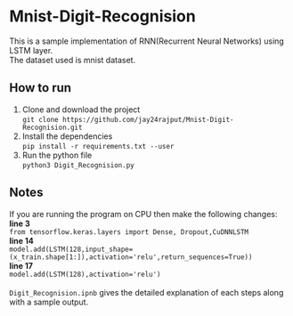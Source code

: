 # Mnist-Digit-Recognision<br>
This is a sample implementation of RNN(Recurrent Neural Networks) using LSTM layer.<br>
The dataset used is mnist dataset.<br>
## How to run
1. Clone and download the project<br>
```git clone https://github.com/jay24rajput/Mnist-Digit-Recognision.git``` <br>
2. Install the dependencies <br>
```pip install -r requirements.txt --user```
3. Run the python file <br>
```python3 Digit_Recognision.py``` 
## Notes
If you are running the program on CPU then make the following changes:<br>
**line 3**<br>
```from tensorflow.keras.layers import Dense, Dropout,CuDNNLSTM``` <br>
**line 14**<br>
```model.add(LSTM(128,input_shape=(x_train.shape[1:]),activation='relu',return_sequences=True))``` <br>
**line 17** <br>
```model.add(LSTM(128),activation='relu')``` <br><br>
```Digit_Recognision.ipnb``` gives the detailed explanation of each steps along with a sample output. 
